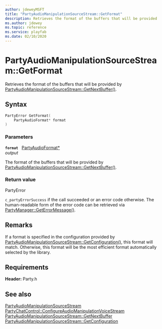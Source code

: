 ```yaml
---
author: jdeweyMSFT
title: "PartyAudioManipulationSourceStream::GetFormat"
description: Retrieves the format of the buffers that will be provided by [PartyAudioManipulationSourceStream::GetNextBuffer()](partyaudiomanipulationsourcestream_getnextbuffer.md).
ms.author: jdewey
ms.topic: reference
ms.service: playfab
ms.date: 02/10/2020
---
```


# PartyAudioManipulationSourceStream::GetFormat  

Retrieves the format of the buffers that will be provided by [PartyAudioManipulationSourceStream::GetNextBuffer()](partyaudiomanipulationsourcestream_getnextbuffer.md).  

## Syntax  
  
```cpp
PartyError GetFormat(  
    PartyAudioFormat* format  
)  
```  
  
### Parameters  
  
**`format`** &nbsp; [PartyAudioFormat*](../../../structs/partyaudioformat.md)  
*output*  
  
The format of the buffers that will be provided by [PartyAudioManipulationSourceStream::GetNextBuffer()](partyaudiomanipulationsourcestream_getnextbuffer.md).  
  
  
### Return value  
PartyError
  
```c_partyErrorSuccess``` if the call succeeded or an error code otherwise. The human-readable form of the error code can be retrieved via [PartyManager::GetErrorMessage()](../../PartyManager/methods/partymanager_geterrormessage.md).
  
## Remarks  
  
If a format is specified in the configuration provided by [PartyAudioManipulationSourceStream::GetConfiguration()](partyaudiomanipulationsourcestream_getconfiguration.md), this format will match. Otherwise, this format will be the most efficient format automatically selected by the library.
  
## Requirements  
  
**Header:** Party.h
  
## See also  
[PartyAudioManipulationSourceStream](../partyaudiomanipulationsourcestream.md)  
[PartyChatControl::ConfigureAudioManipulationVoiceStream](../../PartyChatControl/methods/partychatcontrol_configureaudiomanipulationvoicestream.md)  
[PartyAudioManipulationSourceStream::GetNextBuffer](partyaudiomanipulationsourcestream_getnextbuffer.md)  
[PartyAudioManipulationSourceStream::GetConfiguration](partyaudiomanipulationsourcestream_getconfiguration.md)
  
  
